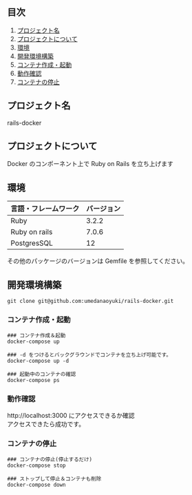 ## 目次

1. [プロジェクト名](#プロジェクト名)
2. [プロジェクトについて](#プロジェクトについて)
3. [環境](#環境)
4. [開発環境構築](#開発環境構築)
5. [コンテナ作成・起動](#コンテナ作成・起動)
6. [動作確認](#動作確認)
7. [コンテナの停止](#コンテナの停止)

## プロジェクト名

rails-docker

## プロジェクトについて

Docker のコンポーネント上で Ruby on Rails を立ち上げます

## 環境

| 言語・フレームワーク | バージョン |
| -------------------- | ---------- |
| Ruby                 | 3.2.2      |
| Ruby on rails        | 7.0.6      |
| PostgresSQL          | 12         |

その他のパッケージのバージョンは Gemfile を参照してください。

## 開発環境構築

```
git clone git@github.com:umedanaoyuki/rails-docker.git
```

### コンテナ作成・起動

```
### コンテナ作成＆起動
docker-compose up

### -d をつけるとバックグラウンドでコンテナを立ち上げ可能です。
docker-compose up -d
```

```
### 起動中のコンテナの確認
docker-compose ps
```

### 動作確認

http://localhost:3000 にアクセスできるか確認  
アクセスできたら成功です。

### コンテナの停止

```
### コンテナの停止(停止するだけ)
docker-compose stop

### ストップして停止＆コンテナも削除
docker-compose down
```
